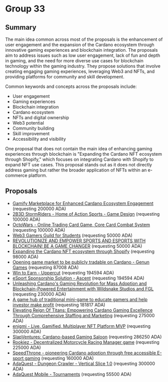 
# Group 33

## Summary

The main idea common across most of the proposals is the enhancement of user engagement and the expansion of the Cardano ecosystem through innovative gaming experiences and blockchain integration. The proposals aim to address issues such as low user engagement, lack of fun and depth in gaming, and the need for more diverse use cases for blockchain technology within the gaming industry. They propose solutions that involve creating engaging gaming experiences, leveraging Web3 and NFTs, and providing platforms for community and skill development.

Common keywords and concepts across the proposals include:
- User engagement
- Gaming experiences
- Blockchain integration
- Cardano ecosystem
- NFTs and digital ownership
- Web3 potential
- Community building
- Skill improvement
- Accessibility and visibility

One proposal that does not contain the main idea of enhancing gaming experiences through blockchain is "Expanding the Cardano NFT ecosystem through Shopify," which focuses on integrating Cardano with Shopify to expand NFT use cases. This proposal stands out as it does not directly address gaming but rather the broader application of NFTs within an e-commerce platform.

## Proposals
* [Gamify Marketplace for Enhanced Cardano Ecosystem Engagement](https://cardano.ideascale.com/c/idea/111531) (requesting 200000 ADA)
* [2B3D StormRiders - Home of Action Sports - Game Design](https://cardano.ideascale.com/c/idea/112728) (requesting 100000 ADA)
* [OctoWars - Online Trading Card Game, Core Card Combat System](https://cardano.ideascale.com/c/idea/112353) (requesting 100000 ADA)
* [Web3 Gamers Guild for Students](https://cardano.ideascale.com/c/idea/111714) (requesting 50000 ADA)
* [REVOLUTIONIZE AND EMPOWER SPORTS AND ESPORTS WITH BLOCKCHAIN! BE A GAME CHANGER](https://cardano.ideascale.com/c/idea/110585) (requesting 50000 ADA)
* [Expanding the Cardano NFT ecosystem through Shopify](https://cardano.ideascale.com/c/idea/113919) (requesting 98000 ADA)
* [Opening game market to be publicly tradable on Cardano - Genun Games](https://cardano.ideascale.com/c/idea/114260) (requesting 87008 ADA)
* [Win to Earn - Uppercut](https://cardano.ideascale.com/c/idea/114160) (requesting 194594 ADA)
* [eSport Sponsorship Solution - Ascent](https://cardano.ideascale.com/c/idea/114102) (requesting 194594 ADA)
* [Unleashing Cardano's Gaming Revolution for Mass Adoption and Blockchain-Powered Entertainment with Wildsnake Studios and FGL](https://cardano.ideascale.com/c/idea/113913) (requesting 230000 ADA)
* [A game hub of traditional mini-game to educate gamers and help investor make profit](https://cardano.ideascale.com/c/idea/113662) (requesting 181817 ADA)
* [Elevating Reign Of Titans: Empowering Cardano Gaming Excellence Through Comprehensive Staffing and Marketing](https://cardano.ideascale.com/c/idea/113527) (requesting 275000 ADA)
* [enigmi - Live, Gamified, Multiplayer NFT Platform MVP](https://cardano.ideascale.com/c/idea/112416) (requesting 300000 ADA)
* [SlapVentures: Cardano-based Gaming Saloon](https://cardano.ideascale.com/c/idea/112383) (requesting 286250 ADA)
* [Rookiez - Decentralized Motorcycle Racing Manager game](https://cardano.ideascale.com/c/idea/111001) (requesting 225000 ADA)
* [SpeedThrone - pioneering Cardano adoption through free accessible E-sport gaming](https://cardano.ideascale.com/c/idea/113990) (requesting 160000 ADA)
* [AdaQuest - Dungeon Crawler - Vertical Slice 1.0](https://cardano.ideascale.com/c/idea/114073) (requesting 300000 ADA)
* [AdaQuest Mobile - Tournaments](https://cardano.ideascale.com/c/idea/111464) (requesting 55500 ADA)
